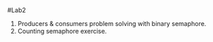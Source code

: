 #Lab2

1. Producers & consumers problem solving with binary semaphore.
2. Counting semaphore exercise.